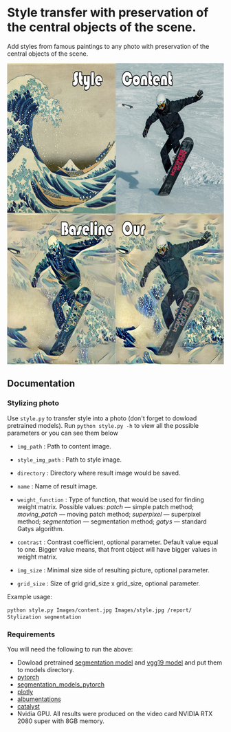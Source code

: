 # Style transfer with preservation of the central objects of the scene.
Add styles from famous paintings to any photo with preservation of the central objects of the scene.

<p align = 'center'>
<img src = 'Images/githubpic.jpg' height = '700px'>
</p>

## Documentation

### Stylizing photo
Use `style.py` to transfer style into a photo (don't forget to dowload pretrained models). Run `python style.py -h` to view all the possible parameters or you can see them below
- `img_path` : Path to content image.
- `style_img_path` : Path to style image.
- `directory` : Directory where result image would be saved.
- `name` : Name of result image.
- `weight_function` : Type of function, that would be used for finding weight matrix.
           Possible values: _patch_ &mdash; simple patch method;
            _moving_patch_ &mdash; moving patch method;
            _superpixel_ &mdash; superpixel method;
            _segmentation_ &mdash; segmentation method;
            _gatys_ &mdash; standard Gatys algorithm.

-  `contrast` : Contrast coefficient, optional parameter. Default value equal to one.
      Bigger value means, that front object will have bigger values in weight matrix.
-  `img_size` : Minimal size side of resulting picture, optional parameter.
-  `grid_size` : Size of grid grid_size x grid_size, optional parameter.

Example usage:

    python style.py Images/content.jpg Images/style.jpg /report/ Stylization segmentation





### Requirements
You will need the following to run the above:
 - Dowload pretrained [segmentation model](https://yadi.sk/d/hcNhRltixuxIVw) and [vgg19 model](https://yadi.sk/d/yxJrNraRcujGCA) and put them to models directory.
 - [pytorch](https://github.com/pytorch/pytorch)
 - [segmentation_models_pytorch](https://github.com/qubvel/segmentation_models.pytorch)
 - [plotly](https://github.com/plotly/plotly.py)
 - [albumentations](https://github.com/albumentations-team/albumentations)
 - [catalyst](https://github.com/catalyst-team/catalyst)
 - Nvidia GPU. All results were produced on the video card NVIDIA RTX 2080 super with 8GB memory.
 
 
